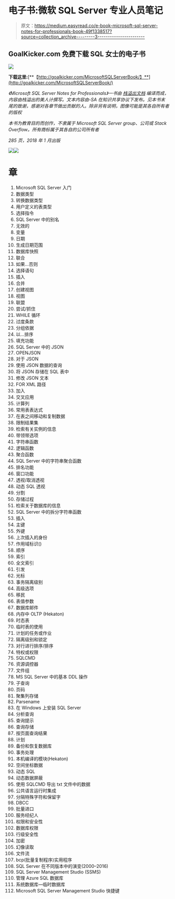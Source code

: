 # 电子书:微软 SQL Server 专业人员笔记

> 原文：<https://medium.easyread.co/e-book-microsoft-sql-server-notes-for-professionals-book-49f1338517?source=collection_archive---------3----------------------->

## GoalKicker.com 免费下载 SQL 女士的电子书

![](img/9823a5498058874a709db155eeb3ba05.png)

**下载这里:**[**【http://goalkicker.com/MicrosoftSQLServerBook/】**](http://goalkicker.com/MicrosoftSQLServerBook/)

*《Microsoft SQL Server Notes for Professionals》一书由* [*栈溢出文档*](https://archive.org/details/documentation-dump.7z) *编译而成，内容由栈溢出的美人计撰写。文本内容由-SA 在知识共享协议下发布。见本书末尾的致谢，感谢对各章节做出贡献的人。除非另有说明，图像可能是其各自所有者的版权*

*本书为教育目的而创作，不隶属于 Microsoft SQL Server group、公司或 Stack Overflow。所有商标属于其各自的公司所有者*

*285 页，2018 年 1 月出版*

![](img/325292d6109f92bfc70e75efd352404f.png)![](img/85aa38b78867c3dd2eab45fd6c586315.png)

# 章

1.  Microsoft SQL Server 入门
2.  数据类型
3.  转换数据类型
4.  用户定义的表类型
5.  选择指令
6.  SQL Server 中的别名
7.  无效的
8.  变量
9.  日期
10.  生成日期范围
11.  数据库快照
12.  联合
13.  如果…否则
14.  选择语句
15.  插入
16.  合并
17.  创建视图
18.  视图
19.  联盟
20.  尝试/抓住
21.  WHILE 循环
22.  过度条款
23.  分组依据
24.  以...排序
25.  填充功能
26.  SQL Server 中的 JSON
27.  OPENJSON
28.  对于 JSON
29.  使用 JSON 数据的查询
30.  将 JSON 存储在 SQL 表中
31.  修改 JSON 文本
32.  FOR XML 路径
33.  加入
34.  交叉应用
35.  计算列
36.  常用表表达式
37.  在表之间移动和复制数据
38.  限制结果集
39.  检索有关实例的信息
40.  带领带选项
41.  字符串函数
42.  逻辑函数
43.  聚合函数
44.  SQL Server 中的字符串聚合函数
45.  排名功能
46.  窗口功能
47.  透视/取消透视
48.  动态 SQL 透视
49.  分割
50.  存储过程
51.  检索关于数据库的信息
52.  SQL Server 中的拆分字符串函数
53.  插入
54.  主键
55.  外键
56.  上次插入的身份
57.  作用域标识()
58.  顺序
59.  索引
60.  全文索引
61.  引发
62.  光标
63.  事务隔离级别
64.  高级选项
65.  移民
66.  表值参数
67.  数据库邮件
68.  内存中 OLTP (Hekaton)
69.  时态表
70.  临时表的使用
71.  计划的任务或作业
72.  隔离级别和锁定
73.  对行进行排序/排序
74.  特权或权限
75.  SQLCMD
76.  资源调控器
77.  文件组
78.  MS SQL Server 中的基本 DDL 操作
79.  子查询
80.  页码
81.  聚集列存储
82.  Parsename
83.  在 Windows 上安装 SQL Server
84.  分析查询
85.  查询提示
86.  查询存储
87.  按页面查询结果
88.  计划
89.  备份和恢复数据库
90.  事务处理
91.  本机编译的模块(Hekaton)
92.  空间坐标数据
93.  动态 SQL
94.  动态数据屏蔽
95.  使用 SQLCMD 导出 txt 文件中的数据
96.  公共语言运行时集成
97.  分隔特殊字符和保留字
98.  DBCC
99.  批量进口
100.  服务经纪人
101.  权限和安全性
102.  数据库权限
103.  行级安全性
104.  加密
105.  幻像读取
106.  文件流
107.  bcp(批量复制程序)实用程序
108.  SQL Server 在不同版本中的演变(2000–2016)
109.  SQL Server Management Studio (SSMS)
110.  管理 Azure SQL 数据库
111.  系统数据库—临时数据库
112.  Microsoft SQL Server Management Studio 快捷键